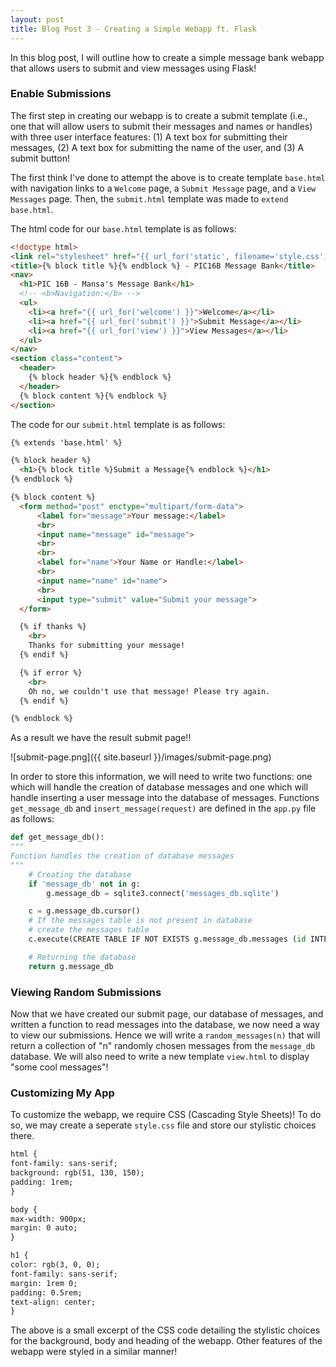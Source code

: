 ```yaml
---
layout: post
title: Blog Post 3 - Creating a Simple Webapp ft. Flask
---
```


In this blog post, I will outline how to create a simple message bank webapp that allows users to submit and view messages using Flask!

### Enable Submissions
The first step in creating our webapp is to create a submit template (i.e., one that will allow users to submit their messages and names or handles) with three user interface features: (1) A text box for submitting their messages, (2) A text box for submitting the name of the user, and (3) A submit button!

The first think I've done to attempt the above is to create template `base.html` with navigation links to a `Welcome` page, a `Submit Message` page, and a `View Messages` page. Then, the `submit.html` template was made to `extend` `base.html`. 

The html code for our `base.html` template is as follows: 
```html
<!doctype html>
<link rel="stylesheet" href="{{ url_for('static', filename='style.css') }}">
<title>{% block title %}{% endblock %} - PIC16B Message Bank</title>
<nav>
  <h1>PIC 16B - Mansa's Message Bank</h1>
  <!-- <b>Navigation:</b> -->
  <ul>
    <li><a href="{{ url_for('welcome') }}">Welcome</a></li>
    <li><a href="{{ url_for('submit') }}">Submit Message</a></li>
    <li><a href="{{ url_for('view') }}">View Messages</a></li>
  </ul>
</nav>
<section class="content">
  <header>
    {% block header %}{% endblock %}
  </header>
  {% block content %}{% endblock %}
</section>
```
The code for our `submit.html` template is as follows: 
```html
{% extends 'base.html' %}

{% block header %}
  <h1>{% block title %}Submit a Message{% endblock %}</h1>
{% endblock %}

{% block content %}
  <form method="post" enctype="multipart/form-data">
      <label for="message">Your message:</label>
      <br>
      <input name="message" id="message">
      <br>
      <br>
      <label for="name">Your Name or Handle:</label>
      <br>
      <input name="name" id="name">
      <br>
      <input type="submit" value="Submit your message">
  </form>

  {% if thanks %}
    <br>
    Thanks for submitting your message!
  {% endif %}

  {% if error %}
    <br>
    Oh no, we couldn't use that message! Please try again.  
  {% endif %}

{% endblock %}
```
As a result we have the result submit page!!

![submit-page.png]({{ site.baseurl }}/images/submit-page.png)

In order to store this information, we will need to write two functions: one which will handle the creation of database messages and one which will handle inserting a user message into the database of messages. Functions `get_message_db` and `insert_message(request)` are defined in the `app.py` file as follows: 

```python
def get_message_db():
"""
Function handles the creation of database messages
"""
    # Creating the database 
    if 'message_db' not in g:
        g.message_db = sqlite3.connect('messages_db.sqlite')

    c = g.message_db.cursor()
    # If the messages table is not present in database
    # create the messages table
    c.execute(CREATE TABLE IF NOT EXISTS g.message_db.messages (id INTEGER PRIMARY KEY AUTOINCREMENT, handle TEXT NOT NULL, message TEXT NOT NULL))

    # Returning the database 
    return g.message_db
```

### Viewing Random Submissions

Now that we have created our submit page, our database of messages, and written a function to read messages into the database, we now need a way to view our submissions. Hence we will write a `random_messages(n)` that will return a collection of "n" randomly chosen messages from the `message_db` database. 
We will also need to write a new template `view.html` to display "some cool messages"!

### Customizing My App

To customize the webapp, we require CSS (Cascading Style Sheets)! To do so, we may create a seperate `style.css` file and store our stylistic choices there. 

```html
html {
font-family: sans-serif;
background: rgb(51, 130, 150);
padding: 1rem;
}

body {
max-width: 900px;
margin: 0 auto;
}

h1 {
color: rgb(3, 0, 0);
font-family: sans-serif;
margin: 1rem 0;
padding: 0.5rem;
text-align: center;
}
```
The above is a small excerpt of the CSS code detailing the stylistic choices for the background, body and heading of the webapp. Other features of the webapp were styled in a similar manner!


